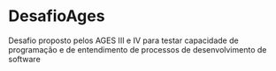 # DesafioAges
Desafio proposto pelos AGES III e IV para testar capacidade de programação e de entendimento de processos de desenvolvimento de software
